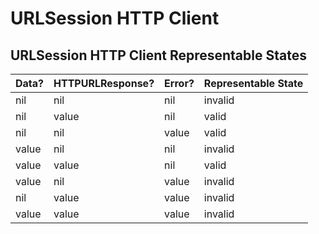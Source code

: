 # URLSession HTTP Client

## URLSession HTTP Client Representable States

| Data? | HTTPURLResponse? | Error? | Representable State |
|-------|------------------|--------|---------------------|
| nil   | nil              | nil    | invalid             |
| nil   | value            | nil    | valid               |
| nil   | nil              | value  | valid               |
| value | nil              | nil    | invalid             |
| value | value            | nil    | valid               |
| value | nil              | value  | invalid             |
| nil   | value            | value  | invalid             |
| value | value            | value  | invalid             |

